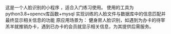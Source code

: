 这是一个人脸识别的小程序 ，适合入门练习使用。
使用的工具为python3.8+opencv库函数+mysql
实现训练的人脸文件与数据库中的信息匹配并最终显示相关信息的功能
原应用场景为：
健身房人脸识别，如遇到为办卡的待宰羔羊就推销办卡，遇到已办卡的会员就显示相关信息，为其提供后需服务。
